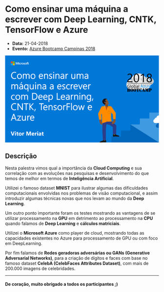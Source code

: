 # Como ensinar uma máquina a escrever com Deep Learning, CNTK, TensorFlow e Azure

* **Data:** 21-04-2018
* **Evento:** [Azure Bootcamp Campinas 2018](https://azurebootcamp.venturus.org.br/)

<p align="center">
  <img width="600" src="../img/02-azure-bootcamp-slide.jpg">
</p>

## Descrição

Nesta palestra vimos qual a importância da **Cloud Computing** e sua correlação com as evoluções nas pesquisas e desenvolvimento do que temos de melhor em termos de **Inteligência Artificial**.

Utilizei o famoso dataset **MNIST** para ilustrar algumas das dificuldades computacionais envolvidas nos problemas de visão computacional, e assim introduzir algumas técnicas novas que nos levam ao mundo da **Deep Learning**. 

Um outro ponto importante foram os testes mostrando as vantagens de se utilizar processamento na **GPU** em detrimento ao processamento na **CPU** quando falamos de **Deep Learning** e **cálculos matriciais**.

Utilizei o **Microsoft Azure** como player de cloud, mostrando todas as capacidades existentes no Azure para processamento de GPU ou com foco em DeepLearning.

Por fim falamos de **Redes geradoras adversárias ou GANs (Generative Adversarial Networks)**, para a criação de dígitos e faces com base no famoso dataset **CelebA (CelebFaces Attributes Dataset)**, com mais de 200.000 imagens de celebridades.

---

#### De coração, muito obrigado a todos os participantes ;)
